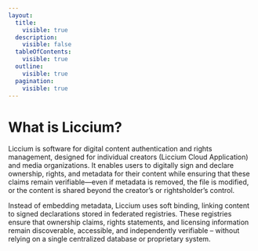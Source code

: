 ```yaml
---
layout:
  title:
    visible: true
  description:
    visible: false
  tableOfContents:
    visible: true
  outline:
    visible: true
  pagination:
    visible: true
---
```


# What is Liccium?

Liccium is software for digital content authentication and rights management, designed for individual creators (Liccium Cloud Application) and media organizations. It enables users to digitally sign and declare ownership, rights, and metadata for their content while ensuring that these claims remain verifiable—even if metadata is removed, the file is modified, or the content is shared beyond the creator’s or rightsholder’s control.

Instead of embedding metadata, Liccium uses soft binding, linking content to signed declarations stored in federated registries. These registries ensure that ownership claims, rights statements, and licensing information remain discoverable, accessible, and independently verifiable – without relying on a single centralized database or proprietary system.

